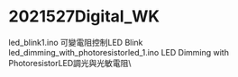 # 2021527Digital_WK
led_blink1.ino 可變電阻控制LED Blink\
led_dimming_with_photoresistorled_1.ino LED Dimming with PhotoresistorLED調光與光敏電阻\
